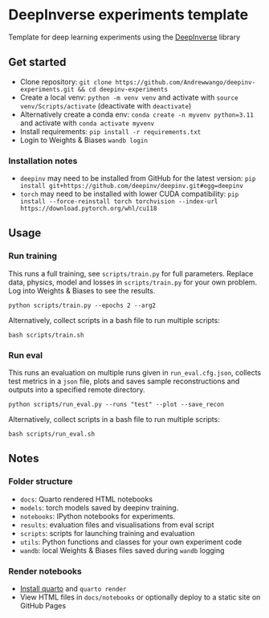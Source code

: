 # DeepInverse experiments template
Template for deep learning experiments using the [DeepInverse](https://deepinv.github.io/) library

## Get started

- Clone repository: `git clone https://github.com/Andrewwango/deepinv-experiments.git && cd deepinv-experiments`
- Create a local venv: `python -m venv venv` and activate with `source venv/Scripts/activate` (deactivate with `deactivate`)
- Alternatively create a conda env: `conda create -n myvenv python=3.11` and activate with `conda activate myvenv`
- Install requirements: `pip install -r requirements.txt`
- Login to Weights & Biases `wandb login`

### Installation notes
- `deepinv` may need to be installed from GitHub for the latest version: `pip install git+https://github.com/deepinv/deepinv.git#egg=deepinv`
- `torch` may need to be installed with lower CUDA compatibility: `pip install --force-reinstall torch torchvision --index-url https://download.pytorch.org/whl/cu118`

## Usage

### Run training

This runs a full training, see `scripts/train.py` for full parameters. Replace data, physics, model and losses in `scripts/train.py` for your own problem. Log into Weights & Biases to see the results.

`python scripts/train.py --epochs 2 --arg2`

Alternatively, collect scripts in a bash file to run multiple scripts:

`bash scripts/train.sh`

### Run eval

This runs an evaluation on multiple runs given in `run_eval.cfg.json`, collects test metrics in a `json` file, plots and saves sample reconstructions and outputs into a specified remote directory.

`python scripts/run_eval.py --runs "test" --plot --save_recon`

Alternatively, collect scripts in a bash file to run multiple scripts:

`bash scripts/run_eval.sh`

## Notes

### Folder structure

- `docs`: Quarto rendered HTML notebooks
- `models`: torch models saved by deepinv training.
- `notebooks`: IPython notebooks for experiments.
- `results`: evaluation files and visualisations from eval script
- `scripts`: scripts for launching training and evaluation
- `utils`: Python functions and classes for your own experiment code
- `wandb`: local Weights & Biases files saved during `wandb` logging

### Render notebooks

- [Install quarto](https://quarto.org/docs/get-started/) and `quarto render`
- View HTML files in `docs/notebooks` or optionally deploy to a static site on GitHub Pages